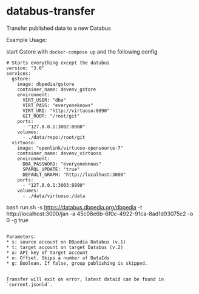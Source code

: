 # databus-transfer
Transfer published data to a new Databus

Example Usage:

start Gstore with `docker-compose up` and the following config

```
# Starts everything except the databus
version: "3.0"
services:
  gstore:
    image: dbpedia/gstore
    container_name: devenv_gstore
    environment: 
      VIRT_USER: "dba"
      VIRT_PASS: "everyoneknows"
      VIRT_URI: "http://virtuoso:8890"
      GIT_ROOT: "/root/git"
    ports:
      - "127.0.0.1:3002:8080"
    volumes:
      - ./data/repo:/root/git
  virtuoso:
    image: "openlink/virtuoso-opensource-7"
    container_name: devenv_virtuoso
    environment:
      DBA_PASSWORD: "everyoneknows"
      SPARQL_UPDATE: "true"
      DEFAULT_GRAPH: "http://localhost:3000"
    ports:
      - "127.0.0.1:3003:8890"
    volumes: 
      - ./data/virtuoso:/data
```

bash run.sh -s https://databus.dbpedia.org/dbpedia -t http://localhost:3000/jan -a 45c08e6b-6f0c-4922-91ca-8ad1d93075c2 -o 0 -g true
```

Parameters:
* s: source account on DBpedia Databus (v.1)
* t: target account on target Databus (v.2)
* a: API key of target account
* o: Offset. Skips a number of DataIds
* g: Boolean. If false, group publishing is skipped.


Transfer will exit on error, latest dataid can be found in `current.jsonld`.
